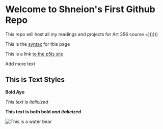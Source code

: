 # Welcome to Shneion's First Github Repo

This repo will host all my readings and projects for Art 356 course =))))))

This is the [syntax](https://docs.github.com/en/get-started/writing-on-github/getting-started-with-writing-and-formatting-on-github/basic-writing-and-formatting-syntax) for this page

This is a link [to the p5js site](https://p5js.org/)

Add more text

## This is Text Styles

**Bold Ayo**

*This text is italicized*

**This text is both bold *and italicized***

![This is a water bear](https://media.tenor.com/uJtadN6ZM7oAAAAM/donkey-stare.gif)
